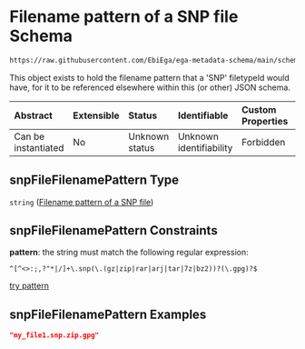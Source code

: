 # Filename pattern of a SNP file Schema

```txt
https://raw.githubusercontent.com/EbiEga/ega-metadata-schema/main/schemas/EGA.common-definitions.json#/$defs/snpFileFilenamePattern
```

This object exists to hold the filename pattern that a 'SNP' filetypeId would have, for it to be referenced elsewhere within this (or other) JSON schema.

| Abstract            | Extensible | Status         | Identifiable            | Custom Properties | Additional Properties | Access Restrictions | Defined In                                                                                           |
| :------------------ | :--------- | :------------- | :---------------------- | :---------------- | :-------------------- | :------------------ | :--------------------------------------------------------------------------------------------------- |
| Can be instantiated | No         | Unknown status | Unknown identifiability | Forbidden         | Allowed               | none                | [EGA.common-definitions.json\*](../../../schemas/EGA.common-definitions.json "open original schema") |

## snpFileFilenamePattern Type

`string` ([Filename pattern of a SNP file](ega-4-defs-filename-pattern-of-a-snp-file.md))

## snpFileFilenamePattern Constraints

**pattern**: the string must match the following regular expression:&#x20;

```regexp
^[^<>:;,?"*|/]+\.snp(\.(gz|zip|rar|arj|tar|7z|bz2))?(\.gpg)?$
```

[try pattern](https://regexr.com/?expression=%5E%5B%5E%3C%3E%3A%3B%2C%3F%22*%7C%2F%5D%2B%5C.snp\(%5C.\(gz%7Czip%7Crar%7Carj%7Ctar%7C7z%7Cbz2\)\)%3F\(%5C.gpg\)%3F%24 "try regular expression with regexr.com")

## snpFileFilenamePattern Examples

```json
"my_file1.snp.zip.gpg"
```
